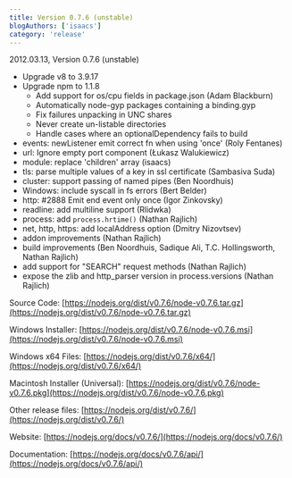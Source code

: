 ```yaml
---
title: Version 0.7.6 (unstable)
blogAuthors: ['isaacs']
category: 'release'
---
```


2012.03.13, Version 0.7.6 (unstable)

* Upgrade v8 to 3.9.17
* Upgrade npm to 1.1.8
  * Add support for os/cpu fields in package.json (Adam Blackburn)
  * Automatically node-gyp packages containing a binding.gyp
  * Fix failures unpacking in UNC shares
  * Never create un-listable directories
  * Handle cases where an optionalDependency fails to build
* events: newListener emit correct fn when using 'once' (Roly Fentanes)
* url: Ignore empty port component (Łukasz Walukiewicz)
* module: replace 'children' array (isaacs)
* tls: parse multiple values of a key in ssl certificate (Sambasiva Suda)
* cluster: support passing of named pipes (Ben Noordhuis)
* Windows: include syscall in fs errors (Bert Belder)
* http: #2888 Emit end event only once (Igor Zinkovsky)
* readline: add multiline support (Rlidwka)
* process: add `process.hrtime()` (Nathan Rajlich)
* net, http, https: add localAddress option (Dmitry Nizovtsev)
* addon improvements (Nathan Rajlich)
* build improvements (Ben Noordhuis, Sadique Ali, T.C. Hollingsworth, Nathan Rajlich)
* add support for "SEARCH" request methods (Nathan Rajlich)
* expose the zlib and http\_parser version in process.versions (Nathan Rajlich)

Source Code: [https://nodejs.org/dist/v0.7.6/node-v0.7.6.tar.gz](https://nodejs.org/dist/v0.7.6/node-v0.7.6.tar.gz)

Windows Installer: [https://nodejs.org/dist/v0.7.6/node-v0.7.6.msi](https://nodejs.org/dist/v0.7.6/node-v0.7.6.msi)

Windows x64 Files: [https://nodejs.org/dist/v0.7.6/x64/](https://nodejs.org/dist/v0.7.6/x64/)

Macintosh Installer (Universal): [https://nodejs.org/dist/v0.7.6/node-v0.7.6.pkg](https://nodejs.org/dist/v0.7.6/node-v0.7.6.pkg)

Other release files: [https://nodejs.org/dist/v0.7.6/](https://nodejs.org/dist/v0.7.6/)

Website: [https://nodejs.org/docs/v0.7.6/](https://nodejs.org/docs/v0.7.6/)

Documentation: [https://nodejs.org/docs/v0.7.6/api/](https://nodejs.org/docs/v0.7.6/api/)
